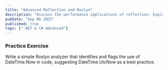 ```yaml
---
title: "Advanced Reflection and Roslyn"
description: "Discuss the performance implications of reflection. Explain how to use the Roslyn compiler API for code analysis and generation."
pubDate: "Sep 06 2025"
published: true
tags: [".NET & C# Advanced"]
---
```


### Practice Exercise

Write a simple Roslyn analyzer that identifies and flags the use of DateTime.Now in code, suggesting DateTime.UtcNow as a best practice.
